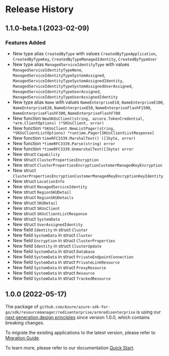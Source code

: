 # Release History

## 1.1.0-beta.1 (2023-02-09)
### Features Added

- New type alias `CreatedByType` with values `CreatedByTypeApplication`, `CreatedByTypeKey`, `CreatedByTypeManagedIdentity`, `CreatedByTypeUser`
- New type alias `ManagedServiceIdentityType` with values `ManagedServiceIdentityTypeNone`, `ManagedServiceIdentityTypeSystemAssigned`, `ManagedServiceIdentityTypeSystemAssignedIdentity`, `ManagedServiceIdentityTypeSystemAssignedUserAssigned`, `ManagedServiceIdentityTypeUserAssigned`, `ManagedServiceIdentityTypeUserAssignedIdentity`
- New type alias `Name` with values `NameEnterpriseE10`, `NameEnterpriseE100`, `NameEnterpriseE20`, `NameEnterpriseE50`, `NameEnterpriseFlashF1500`, `NameEnterpriseFlashF300`, `NameEnterpriseFlashF700`
- New function `NewSKUsClient(string, azcore.TokenCredential, *arm.ClientOptions) (*SKUsClient, error)`
- New function `*SKUsClient.NewListPager(string, *SKUsClientListOptions) *runtime.Pager[SKUsClientListResponse]`
- New function `timeRFC3339.MarshalText() ([]byte, error)`
- New function `*timeRFC3339.Parse(string) error`
- New function `*timeRFC3339.UnmarshalText([]byte) error`
- New struct `Capability`
- New struct `ClusterPropertiesEncryption`
- New struct `ClusterPropertiesEncryptionCustomerManagedKeyEncryption`
- New struct `ClusterPropertiesEncryptionCustomerManagedKeyEncryptionKeyIdentity`
- New struct `LocationInfo`
- New struct `ManagedServiceIdentity`
- New struct `RegionSKUDetail`
- New struct `RegionSKUDetails`
- New struct `SKUDetail`
- New struct `SKUsClient`
- New struct `SKUsClientListResponse`
- New struct `SystemData`
- New struct `UserAssignedIdentity`
- New field `Identity` in struct `Cluster`
- New field `SystemData` in struct `Cluster`
- New field `Encryption` in struct `ClusterProperties`
- New field `Identity` in struct `ClusterUpdate`
- New field `SystemData` in struct `Database`
- New field `SystemData` in struct `PrivateEndpointConnection`
- New field `SystemData` in struct `PrivateLinkResource`
- New field `SystemData` in struct `ProxyResource`
- New field `SystemData` in struct `Resource`
- New field `SystemData` in struct `TrackedResource`


## 1.0.0 (2022-05-17)

The package of `github.com/Azure/azure-sdk-for-go/sdk/resourcemanager/redisenterprise/armredisenterprise` is using our [next generation design principles](https://azure.github.io/azure-sdk/general_introduction.html) since version 1.0.0, which contains breaking changes.

To migrate the existing applications to the latest version, please refer to [Migration Guide](https://aka.ms/azsdk/go/mgmt/migration).

To learn more, please refer to our documentation [Quick Start](https://aka.ms/azsdk/go/mgmt).